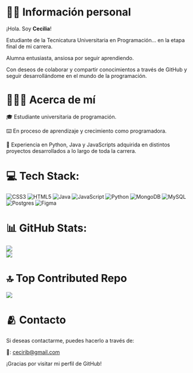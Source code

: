 #  👩🏻 Información personal

¡Hola. Soy **Cecilia**! 

Estudiante de la Tecnicatura Universitaria en Programación… en la etapa final de mi carrera. 

Alumna entusiasta, ansiosa por seguir aprendiendo.

Con deseos de colaborar y compartir conocimientos a través de GitHub y seguir desarrollándome en el mundo de la programación.



# 🙆🏻‍♀️ Acerca de mí

🎓 Estudiante universitaria de programación.

⌨️ En proceso de aprendizaje y crecimiento como programadora.

🏅 Experiencia en Python, Java y JavaScripts adquirida en distintos proyectos desarrollados a lo largo de toda la carrera.



# 💻 Tech Stack:
![CSS3](https://img.shields.io/badge/css3-%231572B6.svg?style=plastic&logo=css3&logoColor=white) ![HTML5](https://img.shields.io/badge/html5-%23E34F26.svg?style=plastic&logo=html5&logoColor=white) ![Java](https://img.shields.io/badge/java-%23ED8B00.svg?style=plastic&logo=openjdk&logoColor=white) ![JavaScript](https://img.shields.io/badge/javascript-%23323330.svg?style=plastic&logo=javascript&logoColor=%23F7DF1E) ![Python](https://img.shields.io/badge/python-3670A0?style=plastic&logo=python&logoColor=ffdd54) ![MongoDB](https://img.shields.io/badge/MongoDB-%234ea94b.svg?style=plastic&logo=mongodb&logoColor=white) ![MySQL](https://img.shields.io/badge/mysql-%2300000f.svg?style=plastic&logo=mysql&logoColor=white) ![Postgres](https://img.shields.io/badge/postgres-%23316192.svg?style=plastic&logo=postgresql&logoColor=white) ![Figma](https://img.shields.io/badge/figma-%23F24E1E.svg?style=plastic&logo=figma&logoColor=white)



# 📊 GitHub Stats:
![](https://github-readme-stats.vercel.app/api?username=Cecirib&theme=radical&hide_border=false&include_all_commits=false&count_private=true)<br/>
![](https://github-readme-streak-stats.herokuapp.com/?user=Cecirib&theme=radical&hide_border=false)<br/>



# 🔝 Top Contributed Repo
![](https://github-contributor-stats.vercel.app/api?username=Cecirib&limit=5&theme=radical&combine_all_yearly_contributions=true)



# 🫂 Contacto

Si deseas contactarme, puedes hacerlo a través de:

📧: cecirib@gmail.com

¡Gracias por visitar mi perfil de GitHub!
